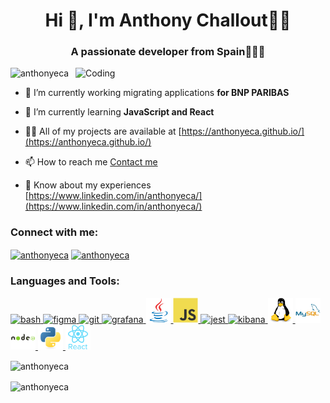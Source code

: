 <h1 align="center">Hi 👋, I'm Anthony Challout🐱‍💻</h1>
<h3 align="center">A passionate developer from Spain👨🏻‍💻</h3>
<img align="right" alt="Coding" width="400" src="https://i.pinimg.com/originals/c6/3c/ae/c63cae1344766f14d9d184e5aafed065.gif">

<p align="left"> <img src="https://komarev.com/ghpvc/?username=anthonyeca&label=Profile%20views&color=0e75b6&style=flat" alt="anthonyeca" /> </p>

- 🔭 I’m currently working migrating applications **for BNP PARIBAS**

- 🌱 I’m currently learning **JavaScript and React**

- 👨‍💻 All of my projects are available at [https://anthonyeca.github.io/](https://anthonyeca.github.io/)

- 📫 How to reach me [Contact me](mailto:anthonyeca.dev@gmail.com)

- 📄 Know about my experiences [https://www.linkedin.com/in/anthonyeca/](https://www.linkedin.com/in/anthonyeca/)

<h3 align="left">Connect with me:</h3>
<p align="left">
<a href="https://linkedin.com/in/anthonyeca" target="blank"><img align="center" src="https://raw.githubusercontent.com/rahuldkjain/github-profile-readme-generator/master/src/images/icons/Social/linked-in-alt.svg" alt="anthonyeca" height="30" width="40" /></a>
<a href="https://es.stackoverflow.com/users/162144/anthonyeca" target="blank"><img align="center" src="https://raw.githubusercontent.com/rahuldkjain/github-profile-readme-generator/master/src/images/icons/Social/stack-overflow.svg" alt="anthonyeca" height="30" width="40" /></a>
</p>

<h3 align="left">Languages and Tools:</h3>
<p align="left"> <a href="https://www.gnu.org/software/bash/" target="_blank" rel="noreferrer"> <img src="https://www.vectorlogo.zone/logos/gnu_bash/gnu_bash-icon.svg" alt="bash" width="40" height="40"/> </a> <a href="https://www.figma.com/" target="_blank" rel="noreferrer"> <img src="https://www.vectorlogo.zone/logos/figma/figma-icon.svg" alt="figma" width="40" height="40"/> </a> <a href="https://git-scm.com/" target="_blank" rel="noreferrer"> <img src="https://www.vectorlogo.zone/logos/git-scm/git-scm-icon.svg" alt="git" width="40" height="40"/> </a> <a href="https://grafana.com" target="_blank" rel="noreferrer"> <img src="https://www.vectorlogo.zone/logos/grafana/grafana-icon.svg" alt="grafana" width="40" height="40"/> </a> <a href="https://www.java.com" target="_blank" rel="noreferrer"> <img src="https://raw.githubusercontent.com/devicons/devicon/master/icons/java/java-original.svg" alt="java" width="40" height="40"/> </a> <a href="https://developer.mozilla.org/en-US/docs/Web/JavaScript" target="_blank" rel="noreferrer"> <img src="https://raw.githubusercontent.com/devicons/devicon/master/icons/javascript/javascript-original.svg" alt="javascript" width="40" height="40"/> </a> <a href="https://jestjs.io" target="_blank" rel="noreferrer"> <img src="https://www.vectorlogo.zone/logos/jestjsio/jestjsio-icon.svg" alt="jest" width="40" height="40"/> </a> <a href="https://www.elastic.co/kibana" target="_blank" rel="noreferrer"> <img src="https://www.vectorlogo.zone/logos/elasticco_kibana/elasticco_kibana-icon.svg" alt="kibana" width="40" height="40"/> </a> <a href="https://www.linux.org/" target="_blank" rel="noreferrer"> <img src="https://raw.githubusercontent.com/devicons/devicon/master/icons/linux/linux-original.svg" alt="linux" width="40" height="40"/> </a> <a href="https://www.mysql.com/" target="_blank" rel="noreferrer"> <img src="https://raw.githubusercontent.com/devicons/devicon/master/icons/mysql/mysql-original-wordmark.svg" alt="mysql" width="40" height="40"/> </a> <a href="https://nodejs.org" target="_blank" rel="noreferrer"> <img src="https://raw.githubusercontent.com/devicons/devicon/master/icons/nodejs/nodejs-original-wordmark.svg" alt="nodejs" width="40" height="40"/> </a> <a href="https://www.python.org" target="_blank" rel="noreferrer"> <img src="https://raw.githubusercontent.com/devicons/devicon/master/icons/python/python-original.svg" alt="python" width="40" height="40"/> </a> <a href="https://reactjs.org/" target="_blank" rel="noreferrer"> <img src="https://raw.githubusercontent.com/devicons/devicon/master/icons/react/react-original-wordmark.svg" alt="react" width="40" height="40"/> </a> </p>

<p><img align="center" src="https://github-readme-stats.vercel.app/api/top-langs?username=anthonyeca&show_icons=true&locale=en&layout=compact" alt="anthonyeca" /></p>

<p><img align="center" src="https://github-readme-streak-stats.herokuapp.com/?user=anthonyeca&" alt="anthonyeca" /></p>

